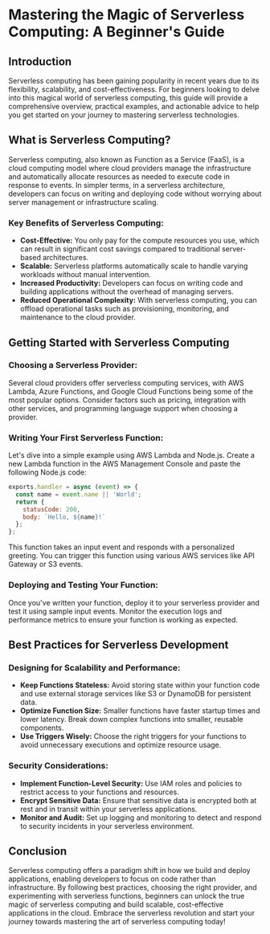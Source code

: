 # Mastering the Magic of Serverless Computing: A Beginner's Guide

## Introduction

Serverless computing has been gaining popularity in recent years due to its flexibility, scalability, and cost-effectiveness. For beginners looking to delve into this magical world of serverless computing, this guide will provide a comprehensive overview, practical examples, and actionable advice to help you get started on your journey to mastering serverless technologies.

## What is Serverless Computing?

Serverless computing, also known as Function as a Service (FaaS), is a cloud computing model where cloud providers manage the infrastructure and automatically allocate resources as needed to execute code in response to events. In simpler terms, in a serverless architecture, developers can focus on writing and deploying code without worrying about server management or infrastructure scaling.

### Key Benefits of Serverless Computing:

- **Cost-Effective:** You only pay for the compute resources you use, which can result in significant cost savings compared to traditional server-based architectures.
- **Scalable:** Serverless platforms automatically scale to handle varying workloads without manual intervention.
- **Increased Productivity:** Developers can focus on writing code and building applications without the overhead of managing servers.
- **Reduced Operational Complexity:** With serverless computing, you can offload operational tasks such as provisioning, monitoring, and maintenance to the cloud provider.

## Getting Started with Serverless Computing

### Choosing a Serverless Provider:

Several cloud providers offer serverless computing services, with AWS Lambda, Azure Functions, and Google Cloud Functions being some of the most popular options. Consider factors such as pricing, integration with other services, and programming language support when choosing a provider.

### Writing Your First Serverless Function:

Let's dive into a simple example using AWS Lambda and Node.js. Create a new Lambda function in the AWS Management Console and paste the following Node.js code:

```javascript
exports.handler = async (event) => {
  const name = event.name || 'World';
  return {
    statusCode: 200,
    body: `Hello, ${name}!`
  };
};
```

This function takes an input event and responds with a personalized greeting. You can trigger this function using various AWS services like API Gateway or S3 events.

### Deploying and Testing Your Function:

Once you've written your function, deploy it to your serverless provider and test it using sample input events. Monitor the execution logs and performance metrics to ensure your function is working as expected.

## Best Practices for Serverless Development

### Designing for Scalability and Performance:

- **Keep Functions Stateless:** Avoid storing state within your function code and use external storage services like S3 or DynamoDB for persistent data.
- **Optimize Function Size:** Smaller functions have faster startup times and lower latency. Break down complex functions into smaller, reusable components.
- **Use Triggers Wisely:** Choose the right triggers for your functions to avoid unnecessary executions and optimize resource usage.

### Security Considerations:

- **Implement Function-Level Security:** Use IAM roles and policies to restrict access to your functions and resources.
- **Encrypt Sensitive Data:** Ensure that sensitive data is encrypted both at rest and in transit within your serverless applications.
- **Monitor and Audit:** Set up logging and monitoring to detect and respond to security incidents in your serverless environment.

## Conclusion

Serverless computing offers a paradigm shift in how we build and deploy applications, enabling developers to focus on code rather than infrastructure. By following best practices, choosing the right provider, and experimenting with serverless functions, beginners can unlock the true magic of serverless computing and build scalable, cost-effective applications in the cloud. Embrace the serverless revolution and start your journey towards mastering the art of serverless computing today!